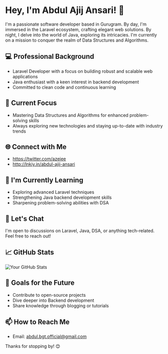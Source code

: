 # Hey, I'm Abdul Ajij Ansari! 👋

I'm a passionate software developer based in Gurugram. By day, I'm immersed in the Laravel ecosystem, crafting elegant web solutions. By night, I delve into the world of Java, exploring its intricacies. I'm currently on a mission to conquer the realm of Data Structures and Algorithms.

## 💻 Professional Background

- Laravel Developer with a focus on building robust and scalable web applications
- Java enthusiast with a keen interest in backend development
- Committed to clean code and continuous learning

## 🚀 Current Focus

- Mastering Data Structures and Algorithms for enhanced problem-solving skills
- Always exploring new technologies and staying up-to-date with industry trends

## 🌐 Connect with Me

- https://twitter.com/azeiee
- http://lnkiy.in/abdul-ajij-ansari

## 🌱 I'm Currently Learning

- Exploring advanced Laravel techniques
- Strengthening Java backend development skills
- Sharpening problem-solving abilities with DSA

## 💬 Let's Chat

I'm open to discussions on Laravel, Java, DSA, or anything tech-related. Feel free to reach out!

## 📈 GitHub Stats

![Your GitHub Stats](https://github-readme-stats.vercel.app/api?username=your-username&show_icons=true&theme=radical)

## 🎯 Goals for the Future

- Contribute to open-source projects
- Dive deeper into Backend development
- Share knowledge through blogging or tutorials

## 📫 How to Reach Me

- Email: abdul.bgt.official@gmail.com

Thanks for stopping by! 😊

